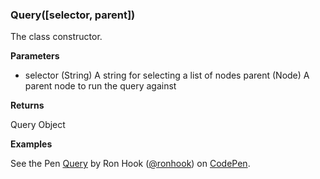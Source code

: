 ### Query([selector, parent])

The class constructor.

**Parameters**

- selector (String) A string for selecting a list of nodes
parent (Node) A parent node to run the query against

**Returns** 

Query Object

**Examples**

<p data-height="300" data-theme-id="30862" data-slug-hash="dzRYxw" data-default-tab="js,result" data-user="ronhook" data-embed-version="2" data-pen-title="Query" class="codepen">See the Pen <a href="https://codepen.io/ronhook/pen/dzRYxw/">Query</a> by Ron Hook (<a href="https://codepen.io/ronhook">@ronhook</a>) on <a href="https://codepen.io">CodePen</a>.</p>
<script async src="https://production-assets.codepen.io/assets/embed/ei.js"> </script>


